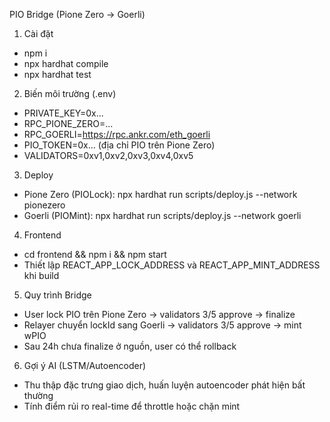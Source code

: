 PIO Bridge (Pione Zero -> Goerli)

1) Cài đặt
- npm i
- npx hardhat compile
- npx hardhat test

2) Biến môi trường (.env)
- PRIVATE_KEY=0x...
- RPC_PIONE_ZERO=...
- RPC_GOERLI=https://rpc.ankr.com/eth_goerli
- PIO_TOKEN=0x... (địa chỉ PIO trên Pione Zero)
- VALIDATORS=0xv1,0xv2,0xv3,0xv4,0xv5

3) Deploy
- Pione Zero (PIOLock): npx hardhat run scripts/deploy.js --network pionezero
- Goerli (PIOMint): npx hardhat run scripts/deploy.js --network goerli

4) Frontend
- cd frontend && npm i && npm start
- Thiết lập REACT_APP_LOCK_ADDRESS và REACT_APP_MINT_ADDRESS khi build

5) Quy trình Bridge
- User lock PIO trên Pione Zero -> validators 3/5 approve -> finalize
- Relayer chuyển lockId sang Goerli -> validators 3/5 approve -> mint wPIO
- Sau 24h chưa finalize ở nguồn, user có thể rollback

6) Gợi ý AI (LSTM/Autoencoder)
- Thu thập đặc trưng giao dịch, huấn luyện autoencoder phát hiện bất thường
- Tính điểm rủi ro real-time để throttle hoặc chặn mint


